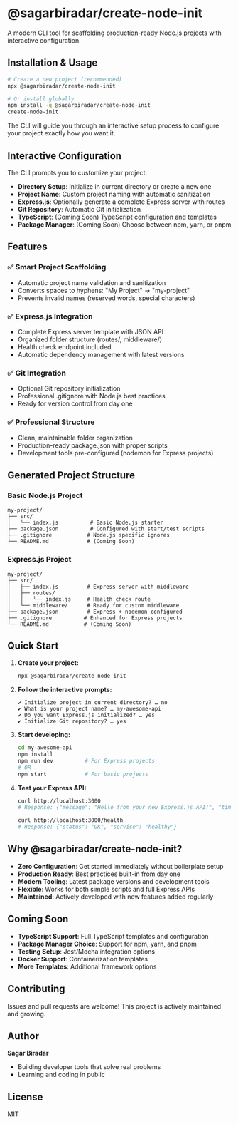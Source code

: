 # @sagarbiradar/create-node-init

A modern CLI tool for scaffolding production-ready Node.js projects with interactive configuration.

## Installation & Usage

```bash
# Create a new project (recommended)
npx @sagarbiradar/create-node-init

# Or install globally
npm install -g @sagarbiradar/create-node-init
create-node-init
```

The CLI will guide you through an interactive setup process to configure your project exactly how you want it.

## Interactive Configuration

The CLI prompts you to customize your project:

- **Directory Setup**: Initialize in current directory or create a new one
- **Project Name**: Custom project naming with automatic sanitization
- **Express.js**: Optionally generate a complete Express server with routes
- **Git Repository**: Automatic Git initialization
- **TypeScript**: (Coming Soon) TypeScript configuration and templates
- **Package Manager**: (Coming Soon) Choose between npm, yarn, or pnpm

## Features

### ✅ **Smart Project Scaffolding**
- Automatic project name validation and sanitization
- Converts spaces to hyphens: "My Project" → "my-project"
- Prevents invalid names (reserved words, special characters)

### ✅ **Express.js Integration** 
- Complete Express server template with JSON API
- Organized folder structure (routes/, middleware/)
- Health check endpoint included
- Automatic dependency management with latest versions

### ✅ **Git Integration**
- Optional Git repository initialization
- Professional .gitignore with Node.js best practices
- Ready for version control from day one

### ✅ **Professional Structure**
- Clean, maintainable folder organization
- Production-ready package.json with proper scripts
- Development tools pre-configured (nodemon for Express projects)

## Generated Project Structure

### Basic Node.js Project
```
my-project/
├── src/
│   └── index.js          # Basic Node.js starter
├── package.json          # Configured with start/test scripts
├── .gitignore           # Node.js specific ignores
└── README.md            # (Coming Soon)
```

### Express.js Project
```
my-project/
├── src/
│   ├── index.js         # Express server with middleware
│   ├── routes/
│   │   └── index.js     # Health check route
│   └── middleware/      # Ready for custom middleware
├── package.json         # Express + nodemon configured
├── .gitignore          # Enhanced for Express projects
└── README.md           # (Coming Soon)
```

## Quick Start

1. **Create your project:**
   ```bash
   npx @sagarbiradar/create-node-init
   ```

2. **Follow the interactive prompts:**
   ```
   ✔ Initialize project in current directory? … no
   ✔ What is your project name? … my-awesome-api
   ✔ Do you want Express.js initialized? … yes
   ✔ Initialize Git repository? … yes
   ```

3. **Start developing:**
   ```bash
   cd my-awesome-api
   npm install
   npm run dev          # For Express projects
   # OR
   npm start            # For basic projects
   ```

4. **Test your Express API:**
   ```bash
   curl http://localhost:3000
   # Response: {"message": "Hello from your new Express.js API!", "timestamp": "..."}
   
   curl http://localhost:3000/health
   # Response: {"status": "OK", "service": "healthy"}
   ```

## Why @sagarbiradar/create-node-init?

- **Zero Configuration**: Get started immediately without boilerplate setup
- **Production Ready**: Best practices built-in from day one  
- **Modern Tooling**: Latest package versions and development tools
- **Flexible**: Works for both simple scripts and full Express APIs
- **Maintained**: Actively developed with new features added regularly

## Coming Soon

- **TypeScript Support**: Full TypeScript templates and configuration
- **Package Manager Choice**: Support for npm, yarn, and pnpm
- **Testing Setup**: Jest/Mocha integration options
- **Docker Support**: Containerization templates
- **More Templates**: Additional framework options

## Contributing

Issues and pull requests are welcome! This project is actively maintained and growing.

## Author

**Sagar Biradar**
- Building developer tools that solve real problems
- Learning and coding in public

## License

MIT